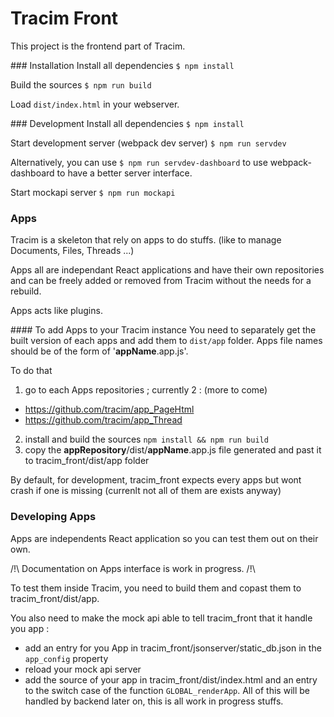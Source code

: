 # Tracim Front

This project is the frontend part of Tracim.

### Installation
Install all dependencies
`$ npm install`

Build the sources
`$ npm run build`

Load `dist/index.html` in your webserver.

### Development
Install all dependencies
`$ npm install`

Start development server (webpack dev server)
`$ npm run servdev`

Alternatively, you can use `$ npm run servdev-dashboard` to use webpack-dashboard to have a better server interface.

Start mockapi server
`$ npm run mockapi`


### Apps
Tracim is a skeleton that rely on apps to do stuffs. (like to manage Documents, Files, Threads ...)

Apps all are independant React applications and have their own repositories and can be freely added or removed from Tracim without the needs for a rebuild.

Apps acts like plugins.

#### To add Apps to your Tracim instance
You need to separately get the built version of each apps and add them to `dist/app` folder. Apps file names should be of the form of '__appName__.app.js'.

To do that
1) go to each Apps repositories ; currently 2 : (more to come)
- https://github.com/tracim/app_PageHtml
- https://github.com/tracim/app_Thread
2) install and build the sources `npm install && npm run build`
3) copy the __appRepository__/dist/__appName__.app.js file generated and past it to tracim_front/dist/app folder

By default, for development, tracim_front expects every apps but wont crash if one is missing (currenlt not all of them are exists anyway)

### Developing Apps
Apps are independents React application so you can test them out on their own.

/!\ Documentation on Apps interface is work in progress. /!\

To test them inside Tracim, you need to build them and copast them to tracim_front/dist/app.

You also need to make the mock api able to tell tracim_front that it handle you app :
- add an entry for you App in tracim_front/jsonserver/static_db.json in the `app_config` property
- reload your mock api server
- add the source of your app in tracim_front/dist/index.html and an entry to the switch case of the function `GLOBAL_renderApp`. All of this will be handled by backend later on, this is all work in progress stuffs.
